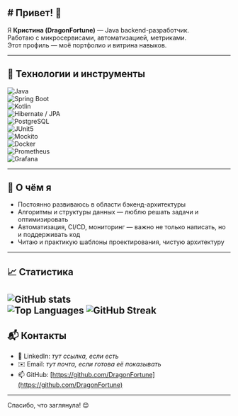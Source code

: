## # Привет! 👋
Я **Кристина (DragonFortune)** — Java backend-разработчик.  
Работаю с микросервисами, автоматизацией, метриками.  
Этот профиль — моё портфолио и витрина навыков.

---

## 🧰 Технологии и инструменты

![Java](https://img.shields.io/badge/Java-17-orange)  
![Spring Boot](https://img.shields.io/badge/Spring_Boot-2.x/3.x-brightgreen)  
![Kotlin](https://img.shields.io/badge/Kotlin-1.×-blueviolet)  
![Hibernate / JPA](https://img.shields.io/badge/Hibernate-JPA-blue)  
![PostgreSQL](https://img.shields.io/badge/PostgreSQL-DB-lightblue)  
![JUnit5](https://img.shields.io/badge/JUnit5-testing-red)  
![Mockito](https://img.shields.io/badge/Mockito-mocking-yellow)  
![Docker](https://img.shields.io/badge/Docker-containers-blue)  
![Prometheus](https://img.shields.io/badge/Prometheus-metrics-orange)  
![Grafana](https://img.shields.io/badge/Grafana-monitoring-yellow)

---

## 🎯 О чём я

- Постоянно развиваюсь в области бэкенд-архитектуры
- Алгоритмы и структуры данных — люблю решать задачи и оптимизировать
- Автоматизация, CI/CD, мониторинг — важно не только написать, но и поддерживать код
- Читаю и практикую шаблоны проектирования, чистую архитектуру

---

## 📈 Статистика

![GitHub stats](https://github-readme-stats.vercel.app/api?username=DragonFortune&show_icons=true&theme=radical)  
![Top Languages](https://github-readme-stats.vercel.app/api/top-langs/?username=DragonFortune&layout=compact&theme=radical)
![GitHub Streak](https://streak-stats.demolab.com?user=DragonFortune&theme=radical)
---

## 📬 Контакты

- 💼 LinkedIn: *тут ссылка, если есть*
- ✉️ Email: *тут почта, если готова её показывать*
- 📫 GitHub: [https://github.com/DragonFortune](https://github.com/DragonFortune)

---

Спасибо, что заглянула! 😊


<!--
**DragonFortune/DragonFortune** is a ✨ _special_ ✨ repository because its `README.md` (this file) appears on your GitHub profile.

Here are some ideas to get you started:

- 🔭 I’m currently working on ...
- 🌱 I’m currently learning ...
- 👯 I’m looking to collaborate on ...
- 🤔 I’m looking for help with ...
- 💬 Ask me about ...
- 📫 How to reach me: ...
- 😄 Pronouns: ...
- ⚡ Fun fact: ...
-->
